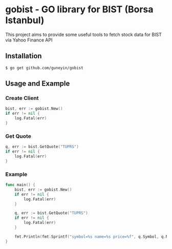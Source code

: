 
# gobist - GO library for BIST (Borsa Istanbul)

This project aims to provide some useful tools to fetch stock data for BIST via Yahoo Finance API


## Installation

    $ go get github.com/guneyin/gobist

## Usage and Example

### Create Client
```go
bist, err := gobist.New()
if err != nil {
    log.Fatal(err)
}
```

### Get Quote
```go
q, err := bist.GetQuote("TUPRS")
if err != nil {
    log.Fatal(err)
}
```

### Example
```go
func main() {
    bist, err := gobist.New()
    if err != nil {
        log.Fatal(err)
    }

    q, err := bist.GetQuote("TUPRS")
    if err != nil {
        log.Fatal(err)
    }

    fmt.Println(fmt.Sprintf("symbol=%s name=%s price=%f", q.Symbol, q.Name, q.Price))
}
``` 